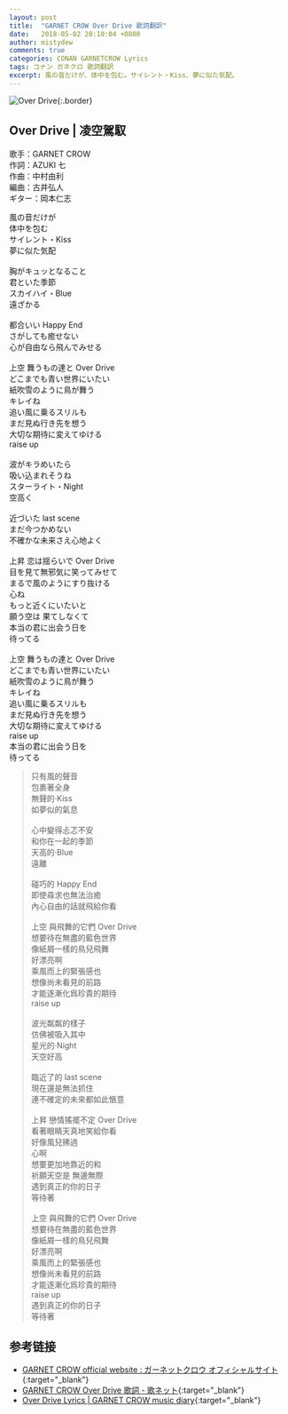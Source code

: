 ```yaml
---
layout: post
title:  "GARNET CROW Over Drive 歌詞翻訳"
date:   2018-05-02 20:10:04 +0800
author: mistydew
comments: true
categories: CONAN GARNETCROW Lyrics
tags: コナン ガネクロ 歌詞翻訳
excerpt: 風の音だけが、体中を包む。サイレント・Kiss、夢に似た気配。
---
```

![Over Drive](https://raw.githubusercontent.com/mistydew/gc2/master/cover/single/SG31_Over%20Drive.jpg){:.border}

## Over Drive | 凌空駕馭

歌手：GARNET CROW<br>
作詞：AZUKI 七<br>
作曲：中村由利<br>
編曲：古井弘人<br>
ギター：岡本仁志

<div class="lyric-original">
<p>
風の音だけが<br>
体中を包む<br>
サイレント・Kiss<br>
夢に似た気配<br>
<br>
胸がキュッとなること<br>
君といた季節<br>
スカイハイ・Blue<br>
遠ざかる<br>
<br>
都合いい Happy End<br>
さがしても癒せない<br>
心が自由なら飛んでみせる<br>
<br>
上空 舞うもの達と Over Drive<br>
どこまでも青い世界にいたい<br>
紙吹雪のように鳥が舞う<br>
キレイね<br>
追い風に乗るスリルも<br>
まだ見ぬ行き先を想う<br>
大切な期待に変えてゆける<br>
raise up<br>
<br>
波がキラめいたら<br>
吸い込まれそうね<br>
スターライト・Night<br>
空高く<br>
<br>
近づいた last scene<br>
まだ今つかめない<br>
不確かな未来さえ心地よく<br>
<br>
上昇 恋は揺らいで Over Drive<br>
目を見て無邪気に笑ってみせて<br>
まるで風のようにすり抜ける<br>
心ね<br>
もっと近くにいたいと<br>
願う空は 果てしなくて<br>
本当の君に出会う日を<br>
待ってる<br>
<br>
上空 舞うもの達と Over Drive<br>
どこまでも青い世界にいたい<br>
紙吹雪のように鳥が舞う<br>
キレイね<br>
追い風に乗るスリルも<br>
まだ見ぬ行き先を想う<br>
大切な期待に変えてゆける<br>
raise up<br>
本当の君に出会う日を<br>
待ってる
</p>
</div>

<div class="lyric-translation">
<blockquote>
只有風的聲音<br>
包裹著全身<br>
無聲的·Kiss<br>
如夢似的氣息<br>
<br>
心中變得忐忑不安<br>
和你在一起的季節<br>
天高的·Blue<br>
遠離<br>
<br>
碰巧的 Happy End<br>
即使尋求也無法治癒<br>
內心自由的話就飛給你看<br>
<br>
上空 與飛舞的它們 Over Drive<br>
想要待在無盡的藍色世界<br>
像紙屑一樣的鳥兒飛舞<br>
好漂亮啊<br>
乘風而上的緊張感也<br>
想像尚未看見的前路<br>
才能逐漸化爲珍貴的期待<br>
raise up<br>
<br>
波光粼粼的樣子<br>
仿佛被吸入其中<br>
星光的·Night<br>
天空好高<br>
<br>
臨近了的 last scene<br>
現在還是無法抓住<br>
連不確定的未來都如此愜意<br>
<br>
上昇 戀情搖擺不定 Over Drive<br>
看著眼睛天真地笑給你看<br>
好像風兒拂過<br>
心啊<br>
想要更加地靠近的和<br>
祈願天空是 無邊無際<br>
遇到真正的你的日子<br>
等待著<br>
<br>
上空 與飛舞的它們 Over Drive<br>
想要待在無盡的藍色世界<br>
像紙屑一樣的鳥兒飛舞<br>
好漂亮啊<br>
乘風而上的緊張感也<br>
想像尚未看見的前路<br>
才能逐漸化爲珍貴的期待<br>
raise up<br>
遇到真正的你的日子<br>
等待著
</blockquote>
</div>

## 参考链接

* [GARNET CROW official website : ガーネットクロウ オフィシャルサイト](http://www.garnetcrow.com){:target="_blank"}
* [GARNET CROW Over Drive 歌詞 - 歌ネット](https://www.uta-net.com/song/93464){:target="_blank"}
* [Over Drive Lyrics \| GARNET CROW music diary](https://mistydew.github.io/gc/lyrics/original/Over%20Drive.html){:target="_blank"}
